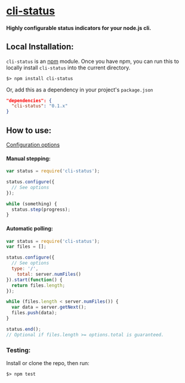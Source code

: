 # [cli-status](https://npmjs.org/package/cli-status)


#### Highly configurable status indicators for your node.js cli.


## Local Installation:

`cli-status` is an [npm](https://npmjs.org/) module. Once you have npm, you can run this to locally install `cli-status` into the current directory.

    $> npm install cli-status

Or, add this as a dependency in your project's `package.json`

```json
"dependencies": {
  "cli-status": "0.1.x"
}
```

## How to use:

[Configuration options](https://github.com/Fishrock123/cli-status/blob/master/index.js#L75)

#### Manual stepping:
```js
var status = require('cli-status');

status.configure({
  // See options
});

while (something) {
  status.step(progress);
}
```

#### Automatic polling:
```js
var status = require('cli-status');
var files = [];

status.configure({
  // See options
  type: '/',
    total: server.numFiles()
}).start(function() {
  return files.length;
});

while (files.length < server.numFiles()) {
  var data = server.getNext();
  files.push(data);
}

status.end();
// Optional if files.length >= options.total is guaranteed.
```

### Testing:

Install or clone the repo, then run:

    $> npm test
